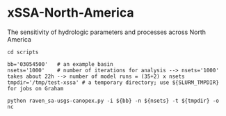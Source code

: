 # xSSA-North-America
The sensitivity of hydrologic parameters and processes across North America


```
cd scripts

bb='03054500'   # an example basin
nsets='1000'    # number of iterations for analysis --> nsets='1000' takes about 22h --> number of model runs = (35+2) x nsets
tmpdir='/tmp/test-xssa' # a temporary directory; use ${SLURM_TMPDIR} for jobs on Graham

python raven_sa-usgs-canopex.py -i ${bb} -n ${nsets} -t ${tmpdir} -o nc
```

